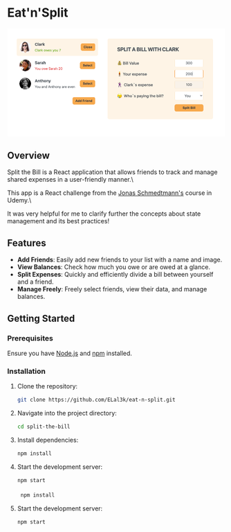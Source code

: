 # Eat'n'Split

![App Screenshot](src/assets/Split_the_bill.png)

## Overview
Split the Bill is a React application that allows friends to track and manage shared expenses in a user-friendly manner.\

This app is a React challenge from the [Jonas Schmedtmann's](https://codingheroes.io/) course in Udemy.\

It was very helpful for me  to clarify further the concepts about state management and its  best practices!

## Features

- **Add Friends**: Easily add new friends to your list with a name and image.
- **View Balances**: Check how much you owe or are owed at a glance.
- **Split Expenses**: Quickly and efficiently divide a bill between yourself and a friend.
- **Manage Freely**: Freely select friends, view their data, and manage balances.

## Getting Started

### Prerequisites

Ensure you have [Node.js](https://nodejs.org/) and [npm](https://www.npmjs.com/) installed.

### Installation

1. Clone the repository:
   ```sh
   git clone https://github.com/ELal3k/eat-n-split.git

2. Navigate into the project directory:
   ```sh
   cd split-the-bill

3. Install dependencies:
	 ```sh
	 npm install
4. Start the development server:
	```sh
	npm start

	 npm install
4. Start the development server:
	```sh
	npm start
